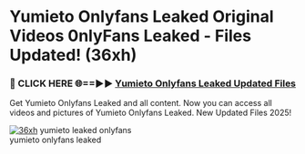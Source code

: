 # Yumieto Onlyfans Leaked Original Videos 0nlyFans Leaked - Files Updated! (36xh)

<h3>🔴 CLICK HERE 🌐==►► <a href="https://tinyurl.com/ms9xzufz" rel="nofollow">Yumieto Onlyfans Leaked Updated Files</a></h3>

Get Yumieto Onlyfans Leaked and all content. Now you can access all videos and pictures of Yumieto Onlyfans Leaked. New Updated Files 2025!

[![36xh](https://i.imgur.com/ppqm5kG.gif)](https://tinyurl.com/ms9xzufz)
yumieto leaked onlyfans<br>
yumieto onlyfans leaked